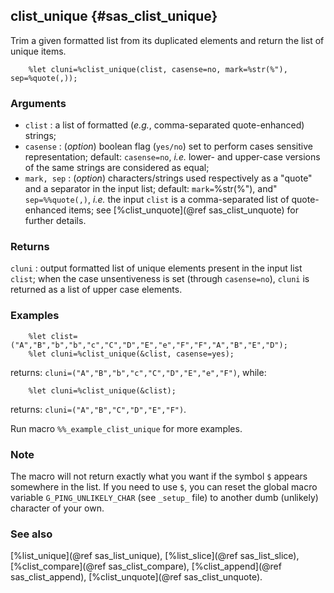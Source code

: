 ## clist_unique {#sas_clist_unique}
Trim a given formatted list from its duplicated elements and return the list of unique items.

~~~sas
	%let cluni=%clist_unique(clist, casense=no, mark=%str(%"), sep=%quote(,));
~~~

### Arguments
* `clist` : a list of formatted (_e.g._, comma-separated quote-enhanced) strings;
* `casense` : (_option_) boolean flag (`yes/no`) set to perform cases sensitive representation; default:
	`casense=no`, _i.e._ lower- and upper-case versions of the same strings are considered as equal;
* `mark, sep` : (_option_) characters/strings used respectively as a "quote" and a separator in 
	the input list; default: `mark=`%str(%"), and" `sep=%%quote(,)`, _i.e._ the input `clist` is a 
	comma-separated list of quote-enhanced items; see [%clist_unquote](@ref sas_clist_unquote) for
	further details.
 
### Returns
`cluni` : output formatted list of unique elements present in the input list `clist`; when the case 
	unsentiveness is set (through `casense=no`), `cluni` is returned as a list of upper case elements.

### Examples

~~~sas
	%let clist=("A","B","b","b","c","C","D","E","e","F","F","A","B","E","D");
	%let cluni=%clist_unique(&clist, casense=yes);
~~~	
returns: `cluni=("A","B","b","c","C","D","E","e","F")`, while:

~~~sas
	%let cluni=%clist_unique(&clist);
~~~	
returns: `cluni=("A","B","C","D","E","F")`.

Run macro `%%_example_clist_unique` for more examples.

### Note
The macro will not return exactly what you want if the symbol `$` appears somewhere in the list. If you need to
use `$`, you can reset the global macro variable `G_PING_UNLIKELY_CHAR` (see `_setup_` file) to another dumb 
(unlikely) character of your own.

### See also
[%list_unique](@ref sas_list_unique), [%list_slice](@ref sas_list_slice), [%clist_compare](@ref sas_clist_compare), 
[%clist_append](@ref sas_clist_append), [%clist_unquote](@ref sas_clist_unquote).
